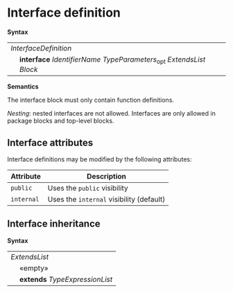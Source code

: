 # Interface definition

**Syntax**

<table>
    <tr>
        <td colspan="2"><i>InterfaceDefinition</i></td>
    </tr>
    <tr>
        <td>&nbsp;</td><td><b>interface</b> <i>IdentifierName</i> <i>TypeParameters</i><sub>opt</sub> <i>ExtendsList</i> <i>Block</i></td>
    </tr>
</table>

**Semantics**

The interface block must only contain function definitions.

*Nesting*: nested interfaces are not allowed. Interfaces are only allowed in package blocks and top-level blocks.

## Interface attributes

Interface definitions may be modified by the following attributes:

| Attribute       | Description |
| --------------- | ----------- |
| `public`        | Uses the `public` visibility |
| `internal`      | Uses the `internal` visibility (default) |

## Interface inheritance

**Syntax**

<table>
    <tr>
        <td colspan="2"><i>ExtendsList</i></td>
    </tr>
    <tr>
        <td>&nbsp;</td><td>«empty»</td>
    </tr>
    <tr>
        <td>&nbsp;</td><td><b>extends</b> <i>TypeExpressionList</i></td>
    </tr>
</table>